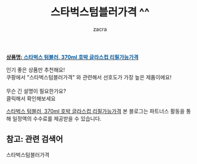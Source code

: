 ﻿---
layout: post
title:  "스타벅스텀블러가격 ^^"
author: zacra
categories: [ 아이템 ]
tags: [스타벅스텀블러가격]
image: https://static.coupangcdn.com/image/vendor_inventory/1fc7/23dbd109957ffc5a754239dc0ec84a58041dcbd19015b2b1e9f5d7d0276d.jpg 
description: "쿠팡에서 스타벅스텀블러가격 관련 키워드로 가장 고객 선호도가 높은 제품이랍니다."
rating: 4.5
---

<a href="https://link.coupang.com/re/AFFSDP?lptag=AF8407795&pageKey=4831821793&itemId=6236323507&vendorItemId=73532145574&traceid=V0-153-ea5a3585553d66b5"><b>상품명: <font color='#01579B'>스타벅스 텀블러, 370ml 호박 글라스컵 리필가능가격</font></b></a>

인기 좋은 상품만 추천해요!<br/>
쿠팡에서 "스타벅스텀블러가격" 와 관련해서 선호도가 가장 높은 제품이에요!<br/><br/>
무슨 긴 설명이 필요한가요?  
클릭해서 확인해보세요


<a href="https://link.coupang.com/re/AFFSDP?lptag=AF8407795&pageKey=4831821793&itemId=6236323507&vendorItemId=73532145574&traceid=V0-153-ea5a3585553d66b5">스타벅스 텀블러, 370ml 호박 글라스컵 리필가능가격</a>
본 블로그는 파트너스 활동을 통해 일정액의 수수료를 제공받을 수 있습니다.

## 참고: 관련 검색어    
스타벅스텀블러가격